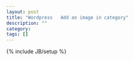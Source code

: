 ```yaml
---
layout: post
title: "Wordpress   Add an image in category"
description: ""
category: 
tags: []
---
```

{% include JB/setup %}
